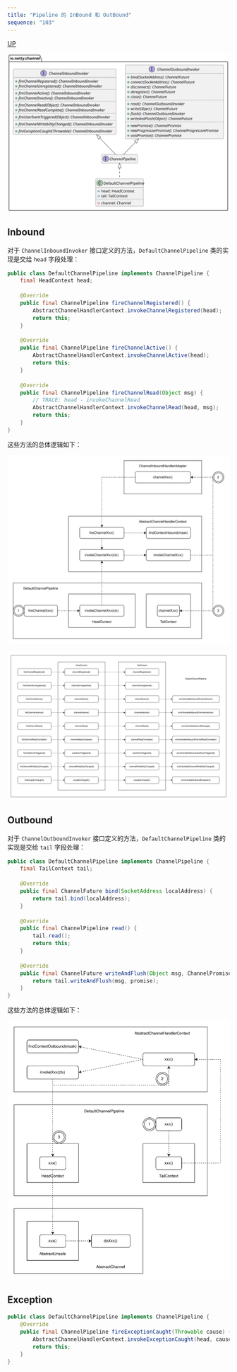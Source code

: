 ```yaml
---
title: "Pipeline 的 InBound 和 OutBound"
sequence: "103"
---
```


[UP](/netty.html)

![](/assets/images/netty/channel/pipeline/netty-channel-pipeline-class-hierarchy.svg)

## Inbound



对于 `ChannelInboundInvoker` 接口定义的方法，`DefaultChannelPipeline` 类的实现是交给 `head` 字段处理：

```java
public class DefaultChannelPipeline implements ChannelPipeline {
    final HeadContext head;
    
    @Override
    public final ChannelPipeline fireChannelRegistered() {
        AbstractChannelHandlerContext.invokeChannelRegistered(head);
        return this;
    }

    @Override
    public final ChannelPipeline fireChannelActive() {
        AbstractChannelHandlerContext.invokeChannelActive(head);
        return this;
    }

    @Override
    public final ChannelPipeline fireChannelRead(Object msg) {
        // TRACE: head - invokeChannelRead
        AbstractChannelHandlerContext.invokeChannelRead(head, msg);
        return this;
    }
}
```

这些方法的总体逻辑如下：

![](/assets/images/netty/channel/pipeline/netty-channel-pipeline-propagation-inbound-fire-event.svg)

![](/assets/images/netty/channel/pipeline/netty-channel-pipeline-propagation-inbound-invoker-handler.svg)





## Outbound

对于 `ChannelOutboundInvoker` 接口定义的方法，`DefaultChannelPipeline` 类的实现是交给 `tail` 字段处理：

```java
public class DefaultChannelPipeline implements ChannelPipeline {
    final TailContext tail;

    @Override
    public final ChannelFuture bind(SocketAddress localAddress) {
        return tail.bind(localAddress);
    }

    @Override
    public final ChannelPipeline read() {
        tail.read();
        return this;
    }

    @Override
    public final ChannelFuture writeAndFlush(Object msg, ChannelPromise promise) {
        return tail.writeAndFlush(msg, promise);
    }
}
```

这些方法的总体逻辑如下：

![](/assets/images/netty/channel/pipeline/netty-channel-pipeline-propagation-outbound-invoke-xxx.svg)


## Exception

```java
public class DefaultChannelPipeline implements ChannelPipeline {
    @Override
    public final ChannelPipeline fireExceptionCaught(Throwable cause) {
        AbstractChannelHandlerContext.invokeExceptionCaught(head, cause);
        return this;
    }
}
```
